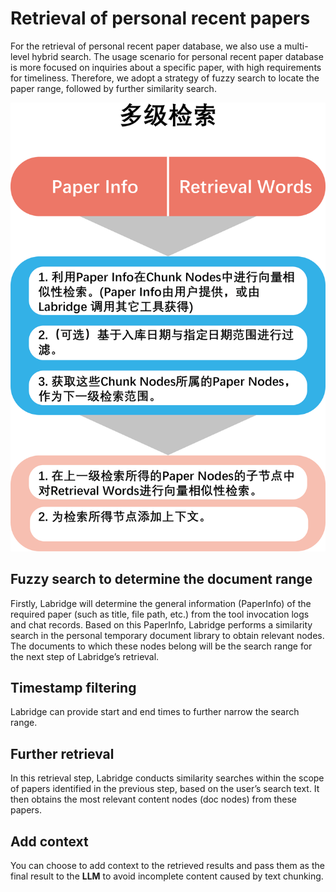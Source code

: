 # Retrieval of personal recent papers
For the retrieval of personal  recent paper database, we also use a multi-level hybrid search. 
The usage scenario for personal recent paper database is more focused on inquiries about a specific paper, 
with high requirements for timeliness. Therefore, we adopt a strategy of fuzzy search to locate the paper range, 
followed by further similarity search.

![Retrieval of personal recent papers](../images/personal_papers_retrieve.png)

## Fuzzy search to determine the document range
Firstly, Labridge will determine the general information (PaperInfo) of 
the required paper (such as title, file path, etc.) from the tool invocation logs and chat records. 
Based on this PaperInfo, Labridge performs a similarity search in the personal temporary document library to 
obtain relevant nodes. 
The documents to which these nodes belong will be the search range for the next step of Labridge’s retrieval.

## Timestamp filtering
Labridge can provide start and end times to further narrow the search range.

## Further retrieval
In this retrieval step, Labridge conducts similarity searches within the scope of papers identified in the previous step, 
based on the user’s search text. 
It then obtains the most relevant content nodes (doc nodes) from these papers.

## Add context
You can choose to add context to the retrieved results and pass them as the final result to the **LLM** 
to avoid incomplete content caused by text chunking.
